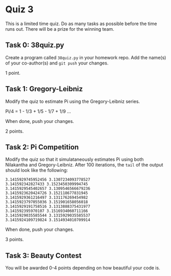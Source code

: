Quiz 3
======

This is a limited time quiz. Do as many tasks as possible before the time runs
out. There will be a prize for the winning team.

## Task 0: 38quiz.py ##

Create a program called `38quiz.py` in your homework repo. Add the name(s) of
your co-author(s) and `git push` your changes.

1 point.

## Task 1: Gregory-Leibniz ##

Modify the quiz to estimate Pi using the Gregory-Leibniz series.

Pi/4 = 1 - 1/3 + 1/5 - 1/7 + 1/9 ...

When done, push your changes.

2 points.

## Task 2: Pi Competition ##

Modify the quiz so that it simulataneously estimates Pi using both Nilakantha
and Gregory-Leibniz. After 100 iterations, the `tail` of the output should look
like the following:

```
3.1415929745952456 3.1307234093778527
3.141592342827433 3.1523450309994745
3.1415929545402657 3.1309546566679236
3.1415923620424726 3.152118677831945
3.1415929361216497 3.131176269454982
3.1415923797055036 3.151901658056018
3.1415929191758516 3.1313888375431977
3.141592395970107 3.1516934060711166
3.1415929035585544 3.1315929035585537
3.1415924109719824 3.1514934010709914
```

When done, push your changes.

3 points.

## Task 3: Beauty Contest ##

You will be awarded 0-4 points depending on how beautiful your code is.
